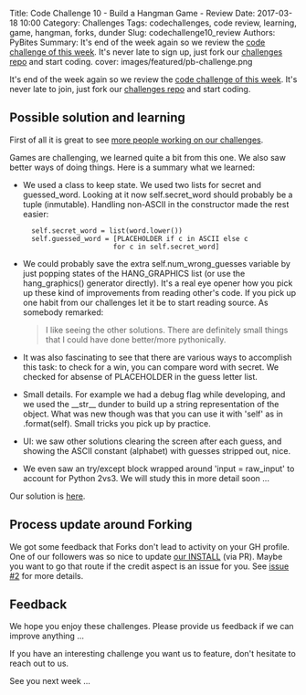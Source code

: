Title: Code Challenge 10 - Build a Hangman Game - Review
Date: 2017-03-18 10:00
Category: Challenges
Tags: codechallenges, code review, learning, game, hangman, forks, dunder
Slug: codechallenge10_review
Authors: PyBites
Summary: It's end of the week again so we review the [code challenge of this week](http://pybit.es/codechallenge10.html). It's never late to sign up, just fork our [challenges repo](https://github.com/pybites/challenges) and start coding.
cover: images/featured/pb-challenge.png

It's end of the week again so we review the [code challenge of this week](http://pybit.es/codechallenge10.html). It's never late to join, just fork our [challenges repo](https://github.com/pybites/challenges) and start coding.

## Possible solution and learning

First of all it is great to see [more people working on our challenges](https://github.com/pybites/challenges/network).

Games are challenging, we learned quite a bit from this one. We also saw better ways of doing things. Here is a summary what we learned:

* We used a class to keep state. We used two lists for secret and guessed_word. Looking at it now self.secret_word should probably be a tuple (inmutable). Handling non-ASCII in the constructor made the rest easier:
		
		self.secret_word = list(word.lower())
		self.guessed_word = [PLACEHOLDER if c in ASCII else c
							for c in self.secret_word]

* We could probably save the extra self.num_wrong_guesses variable by just popping states of the HANG_GRAPHICS list (or use the hang_graphics() generator directly). It's a real eye opener how you pick up these kind of improvements from reading other's code. If you pick up one habit from our challenges let it be to start reading source. As somebody remarked:

	> I like seeing the other solutions. There are definitely small things that I could have done better/more pythonically.

* It was also fascinating to see that there are various ways to accomplish this task: to check for a win, you can compare word with secret. We checked for absense of PLACEHOLDER in the guess letter list. 

* Small details. For example we had a debug flag while developing, and we used the \_\_str\_\_ dunder to build up a string representation of the object. What was new though was that you can use it with 'self' as in .format(self). Small tricks you pick up by practice. 

* UI: we saw other solutions clearing the screen after each guess, and showing the ASCII constant (alphabet) with guesses stripped out, nice. 

* We even saw an try/except block wrapped around 'input = raw_input' to account for Python 2vs3. We will study this in more detail soon ...

Our solution is [here](https://github.com/pybites/challenges/blob/solutions/10/hangman-pb.py). 

## Process update around Forking

We got some feedback that Forks don't lead to activity on your GH profile. One of our followers was so nice to update [our INSTALL](https://github.com/pybites/challenges/blob/master/INSTALL.md) (via PR). Maybe you want to go that route if the credit aspect is an issue for you. See [issue #2](https://github.com/pybites/challenges/issues/2) for more details.

## Feedback

We hope you enjoy these challenges. Please provide us feedback if we can improve anything ...

If you have an interesting challenge you want us to feature, don't hesitate to reach out to us.

See you next week ...
